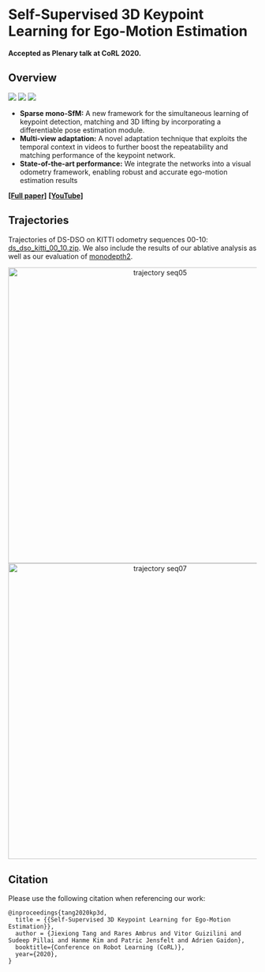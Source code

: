 # Self-Supervised 3D Keypoint Learning for Ego-Motion Estimation

**Accepted as Plenary talk at CoRL 2020.**

## Overview
![](https://raw.githubusercontent.com/TRI-ML/KP3D/master/media/imgs/teaser.png)
![](https://raw.githubusercontent.com/TRI-ML/KP3D/master/media/gifs/tracking.gif)
![](https://raw.githubusercontent.com/TRI-ML/KP3D/master/media/gifs/demo.gif)

- **Sparse mono-SfM:** A new framework for the simultaneous learning of keypoint detection, matching and 3D lifting by incorporating a differentiable pose estimation module.
- **Multi-view adaptation:**  A novel adaptation technique that exploits the temporal context in videos to further boost the repeatability and matching performance of the keypoint network. 
- **State-of-the-art performance:** We integrate the networks into a visual odometry framework, enabling robust and accurate ego-motion estimation results

[**[Full paper]**](https://arxiv.org/abs/1912.03426) [**[YouTube]**](https://youtu.be/bWqGU9zoH9I)

## Trajectories
Trajectories of DS-DSO on KITTI odometry sequences 00-10: [ds_dso_kitti_00_10.zip](https://raw.githubusercontent.com/TRI-ML/KP3D/master/trajectories/ds_dso_kitti_00_10.zip?token=AFNBHBZSND3KKTPGUO3OKXC56SEBM).
We also include the results of our ablative analysis as well as our evaluation of [monodepth2](https://github.com/nianticlabs/monodepth2).

<p align="center">
  <img src="media/plots/seq05.png" alt="trajectory seq05" width="600" />
  <img src="media/plots/seq07.png" alt="trajectory seq07" width="600" />
</p>

## Citation
Please use the following citation when referencing our work:
```
@inproceedings{tang2020kp3d,
  title = {{Self-Supervised 3D Keypoint Learning for Ego-Motion Estimation}},
  author = {Jiexiong Tang and Rares Ambrus and Vitor Guizilini and Sudeep Pillai and Hanme Kim and Patric Jensfelt and Adrien Gaidon},
  booktitle={Conference on Robot Learning (CoRL)},
  year={2020},
}
```